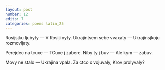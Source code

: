 ```yaml
---
layout: post
number: 12
edits: 7
categories: poems latin_25
---
```


Rosijsjku ljubyty —
V Rosiji xyty. 
Ukrajintsem sebe vvaxaty — 
Ukrajinsjkoju rozmovljaty. 

Perejdec na tcuxe —
TCuxe j zabere.
Niby ty j buv —
Ale kym — zabuv. 

Movy ne stalo — 
Ukrajina vpala. 
Za ctco x vojuvaly,
Krov prolyvaly?
